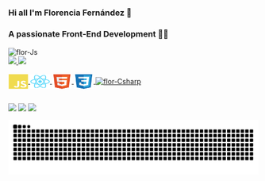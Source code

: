 
### Hi all I'm Florencia Fernández 👋
### A passionate Front-End Development 🚀👋
<img align="center" alt="flor-Js" height="400" width="1000" src="https://images.squarespace-cdn.com/content/v1/5f402a9d4e121b7f850b4374/1598040805419-QIEZIF4KLQAPB0VV6B58/App-Developer.gif?format=1000w">

<div>
  <a href="https://github.com/florenciafer">
 <img height="180em" src="https://github-readme-stats.vercel.app/api?username=florenciafer&show_icons=true&theme=tokyonight&include_all_commits=true&count_private=true"/>
    <span>
      <img height="180em" src="https://github-readme-stats.vercel.app/api/top-langs/?username=florenciafer&layout=compact&langs_count=7&theme=tokyonight"/>
    </span>
  
</div>
<div style="display: inline_block"><br>
  <img align="center" alt="flor-Js" height="30" width="40" src="https://raw.githubusercontent.com/devicons/devicon/master/icons/javascript/javascript-plain.svg">
  <img align="center" alt="flor-React" height="30" width="40" src="https://raw.githubusercontent.com/devicons/devicon/master/icons/react/react-original.svg">
  <img align="center" alt="flor-HTML" height="30" width="40" src="https://raw.githubusercontent.com/devicons/devicon/master/icons/html5/html5-original.svg">
  <img align="center" alt="flor-CSS" height="30" width="40" src="https://raw.githubusercontent.com/devicons/devicon/master/icons/css3/css3-original.svg">
  <img align="center" alt="flor-Csharp" height="30" width="50" src="https://img.shields.io/badge/Sass-CC6699?style=for-the-badge&logo=sass&logoColor=white">
 

</div>
  
  ##
 
<div> 

 <a href="https://discord.com/channels/@me/828203223848058910" target="_blank"><img src="https://img.shields.io/badge/Discord-7289DA?style=for-the-badge&logo=discord&logoColor=white" target="_blank"></a> 
  <a href="mailto:florenciafernandezasconape@gmail.com"><img src="https://img.shields.io/badge/-Gmail-%23333?style=for-the-badge&logo=gmail&logoColor=red" target="_blank"></a>
  <a href="https://www.linkedin.com/in/florencia-sol-fern%C3%A1ndez-asconape/" target="_blank"><img src="https://img.shields.io/badge/-LinkedIn-%230077B5?style=for-the-badge&logo=linkedin&logoColor=white" target="_blank"></a> 
 
   ![Snake animation](https://github.com/florenciafer/florenciafer/blob/output/github-contribution-grid-snake.svg)
 
</div>
